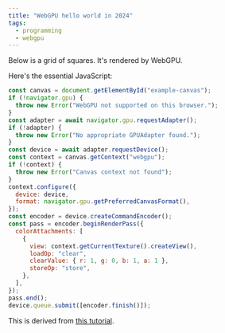```yaml
---
title: "WebGPU hello world in 2024"
tags:
  - programming
  - webgpu
---
```


Below is a grid of squares.
It's rendered by WebGPU.

<div>
  <canvas id="example-canvas" width="600" height="600"></canvas>
</div>

Here's the essential JavaScript:

```js
const canvas = document.getElementById("example-canvas");
if (!navigator.gpu) {
  throw new Error("WebGPU not supported on this browser.");
}
const adapter = await navigator.gpu.requestAdapter();
if (!adapter) {
  throw new Error("No appropriate GPUAdapter found.");
}
const device = await adapter.requestDevice();
const context = canvas.getContext("webgpu");
if (!context) {
  throw new Error("Canvas context not found");
}
context.configure({
  device: device,
  format: navigator.gpu.getPreferredCanvasFormat(),
});
const encoder = device.createCommandEncoder();
const pass = encoder.beginRenderPass({
  colorAttachments: [
    {
      view: context.getCurrentTexture().createView(),
      loadOp: "clear",
      clearValue: { r: 1, g: 0, b: 1, a: 1 },
      storeOp: "store",
    },
  ],
});
pass.end();
device.queue.submit([encoder.finish()]);
```

This is derived from [this tutorial](https://codelabs.developers.google.com/your-first-webgpu-app).

<script type="module" src="script.js"></script>

